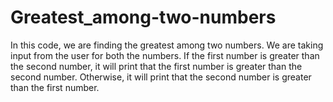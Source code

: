 # Greatest_among-two-numbers
In this code, we are finding the greatest among two numbers. We are taking input from the user for both the numbers. If the first number is greater than the second number, it will print that the first number is greater than the second number. Otherwise, it will print that the second number is greater than the first number.
